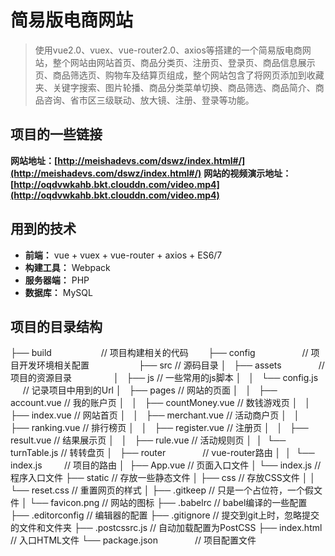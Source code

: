 # 简易版电商网站
> 使用vue2.0、vuex、vue-router2.0、axios等搭建的一个简易版电商网站，整个网站由网站首页、商品分类页、注册页、登录页、商品信息展示页、商品筛选页、购物车及结算页组成，整个网站包含了将网页添加到收藏夹、关键字搜索、图片轮播、商品分类菜单切换、商品筛选、商品简介、商品咨询、省市区三级联动、放大镜、注册、登录等功能。

## 项目的一些链接

**网站地址：[http://meishadevs.com/dswz/index.html#/](http://meishadevs.com/dswz/index.html#/)**
**网站的视频演示地址：[http://oqdvwkahb.bkt.clouddn.com/video.mp4](http://oqdvwkahb.bkt.clouddn.com/video.mp4)**

## 用到的技术
- **前端：** vue + vuex + vue-router + axios + ES6/7
- **构建工具：** Webpack
- **服务器端：** PHP
- **数据库：** MySQL

## 项目的目录结构

  ├── build                    // 项目构建相关的代码       
	├── config                    // 项目开发环境相关配置                   
	├── src       			                    // 源码目录
	│   ├── assets               // 项目的资源目录                
	│   ├── js                          // 一些常用的js脚本
	│   │   └── config.js        // 记录项目中用到的Url
	│   ├── pages                       // 网站的页面
	│   │   ├── account.vue          // 我的账户页
	│   │   ├── countMoney.vue       // 数钱游戏页
	│   │   ├── index.vue            // 网站首页
	│   │   ├── merchant.vue         // 活动商户页
	│   │   ├── ranking.vue          // 排行榜页
	│   │   ├── register.vue         // 注册页
	│   │   ├── result.vue           // 结果展示页
	│   │   ├── rule.vue             // 活动规则页
	│    │ 	  └── turnTable.js         // 转转盘页
  │   ├── router               // vue-router路由
	│    │ 	  └── index.js         // 项目的路由
	│    ├── App.vue                     // 页面入口文件
	│     └── index.js                    // 程序入口文件
	├── static                             // 存放一些静态文件
	│ 	├── css   		                      // 存放CSS文件
	│ 	│     └── reset.css               // 重置网页的样式
	│  ├── .gitkeep		                    // 只是一个占位符，一个假文件
	│ 	└── favicon.png    	              // 网站的图标
	├── .babelrc			                      // babel编译的一些配置
	├── .editorconfig    		              // 编辑器的配置
	├── .gitignore                         // 提交到git上时，忽略提交的文件和文件夹
	├── .postcssrc.js                      // 自动加载配置为PostCSS
	├── index.html                         // 入口HTML文件
	└── package.json                // 项目配置文件




